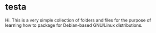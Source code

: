 # testa
Hi. This is a very simple collection of folders and files for the purpose of learning how to package for Debian-based GNU/Linux distributions.
